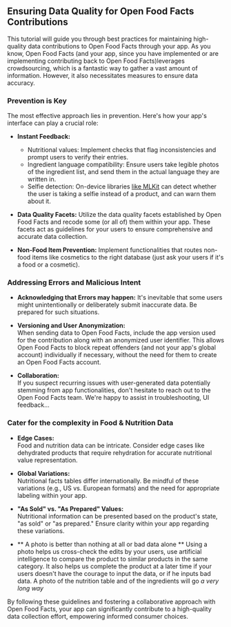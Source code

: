 Ensuring Data Quality for Open Food Facts Contributions
-------------------------------------------------------

This tutorial will guide you through best practices for maintaining high-quality data contributions to Open Food Facts through your app. As you know, Open Food Facts (and your app, since you have implemented or are implementing contributing back to Open Food Facts)leverages crowdsourcing, which is a fantastic way to gather a vast amount of information. However, it also necessitates measures to ensure data accuracy.

### Prevention is Key

The most effective approach lies in prevention. Here's how your app's interface can play a crucial role:

-   **Instant Feedback:**

    -   Nutritional values: Implement checks that flag inconsistencies and prompt users to verify their entries.
    -   Ingredient language compatibility: Ensure users take legible photos of the ingredient list, and send them in the actual language they are written in.
    -   Selfie detection: On-device libraries [like MLKit](https://developers.google.com/ml-kit/vision/face-detection/android) can detect whether the user is taking a selfie instead of a product, and can warn them about it. 
-   **Data Quality Facets:** Utilize the data quality facets established by Open Food Facts and recode some (or all of) them within your app. These facets act as guidelines for your users to ensure comprehensive and accurate data collection.

-   **Non-Food Item Prevention:** Implement functionalities that routes non-food items like cosmetics to the right database (just ask your users if it's a food or a cosmetic).

### Addressing Errors and Malicious Intent

-   **Acknowledging that Errors may happen:** It's inevitable that some users might unintentionally or deliberately submit inaccurate data. Be prepared for such situations.

-   **Versioning and User Anonymization:**\
    When sending data to Open Food Facts, include the app version used for the contribution along with an anonymized user identifier. This allows Open Food Facts to block repeat offenders (and not your app's global account) individually if necessary, without the need for them to create an Open Food Facts account.

-   **Collaboration:**\
    If you suspect recurring issues with user-generated data potentially stemming from app functionalities, don't hesitate to reach out to the Open Food Facts team. We're happy to assist in troubleshooting, UI feedback…

### Cater for the complexity in Food & Nutrition Data

-   **Edge Cases:**\
    Food and nutrition data can be intricate. Consider edge cases like dehydrated products that require rehydration for accurate nutritional value representation.

-   **Global Variations:**\
    Nutritional facts tables differ internationally. Be mindful of these variations (e.g., US vs. European formats) and the need for appropriate labeling within your app.

-   **"As Sold" vs. "As Prepared" Values:**\
    Nutritional information can be presented based on the product's state, "as sold" or "as prepared." Ensure clarity within your app regarding these variations.

- ** A photo is better than nothing at all or bad data alone **
  Using a photo helps us cross-check the edits by your users, use artificial intelligence to compare the product to similar products in the same category. It also helps us complete the product at a later time if your users doesn't have the courage to input the data, or if he inputs bad data. A photo of the nutrition table and of the ingredients will go *a very long way*

By following these guidelines and fostering a collaborative approach with Open Food Facts, your app can significantly contribute to a high-quality data collection effort, empowering informed consumer choices.
